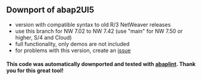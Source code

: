 ## Downport of abap2UI5

* version with compatible syntax to old R/3 NetWeaver releases
* use this branch for NW 7.02 to NW 7.42 (use "main" for NW 7.50 or higher, S/4 and Cloud)
* full functionality, only demos are not included
* for problems with this version, create an [issue](https://github.com/oblomov-dev/ABAP2UI5/issues)

#### This code was automatically downported and tested with [abaplint](https://abaplint.org/). Thank you for this great tool!